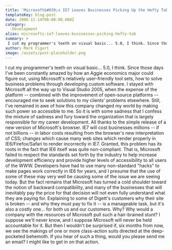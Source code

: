 ```yaml
---
title: 'Microsoft&#039;s IE7 Leaves Businesses Picking Up the Hefty Tab'
templateKey: blog-post
date: 2006-11-14T06:00:00.000Z
category: 
  -Development
alias: microsofts-ie7-leaves-businesses-picking-hefty-tab
summary: > 
 I cut my programmer's teeth on visual basic... 5.0, I think. Since those days I've been constantly amazed by how an Aggie economics major could figure out, using Microsoft's relatively user-friendly tool sets, how to solve business problems through developing custom software.
author: Mark Figart
image: /assets/post-placeholder.png
---
```


I cut my programmer's teeth on visual basic... 5.0, I think. Since those days I've been constantly amazed by how an Aggie economics major could figure out, using Microsoft's relatively user-friendly tool sets, how to solve business problems through developing custom software. I stayed with Microsoft all the way up to Visual Studio 2005, when the expense of the platform -- combined with the improvement of open-source platforms -- encouraged me to seek solutions to my clients' problems elsewhere. Still, I've remained in awe of how this company changed my world by making such power so accessible to me. So it is with some sadness that I confess the mixture of sadness and fury toward the organization that is largely responsible for my career development. All thanks to the simple release of a new version of Microsoft's browser. IE7 will cost businesses millions -- if not billions -- in labor costs resulting from the browser's new interpretation of CSS; changes which cause many web sites which render properly in IE6/Firefox/Safari to render incorrectly in IE7. Granted, this problem has its roots in the fact that IE6 itself was quite non-compliant. That is, Microsoft failed to respect the standards set forth by the industry to help increase development efficiency and provide higher levels of accessibility to all users of the WWW. Developers have had to use many non-standard "hacks" to make pages work correctly in IE6 for years, and I presume that the use of some of these may very well be causing some of the issue we are seeing today. But the fact remains that Microsoft has turned a cold shoulder toward the notion of backward compatibility, and many of the businesses that will inevitably pay the price for that decision will not even fully understand what they are paying for. Explaining to some of Digett's customers why their site is broken -- and why they must pay to fix it -- is a manageable task, but it's also a costly one... for both us and our customers. Why? Why would a company with the resources of Microsoft pull such a hair-brained stunt? I suppose we'll never know, and I suppose Microsoft will never be held accountable for it. But then I wouldn't be surprised if, six months from now, we see the makings of one or more class-action suits directed at the deep-pocketed behemoth. If you hear of such a thing, would you please send me an email? I might like to get in on that action.